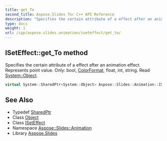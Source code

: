 ```yaml
---
title: get_To
second_title: Aspose.Slides for C++ API Reference
description: "Specifies the certain attribute of a effect after an animation effect. Represents point value. Only: bool, ColorFormat, float, int, string. Read System::Object."
type: docs
weight: 1
url: /cpp/aspose.slides.animation/iseteffect/get_to/
---
```

## ISetEffect::get_To method


Specifies the certain attribute of a effect after an animation effect. Represents point value. Only: bool, [ColorFormat](../../../aspose.slides/colorformat/), float, int, string. Read [System::Object](../../../system/object/).

```cpp
virtual System::SharedPtr<System::Object> Aspose::Slides::Animation::ISetEffect::get_To()=0
```

## See Also

* Typedef [SharedPtr](../../../system/sharedptr/)
* Class [Object](../../../system/object/)
* Class [ISetEffect](../)
* Namespace [Aspose::Slides::Animation](../../)
* Library [Aspose.Slides](../../../)
